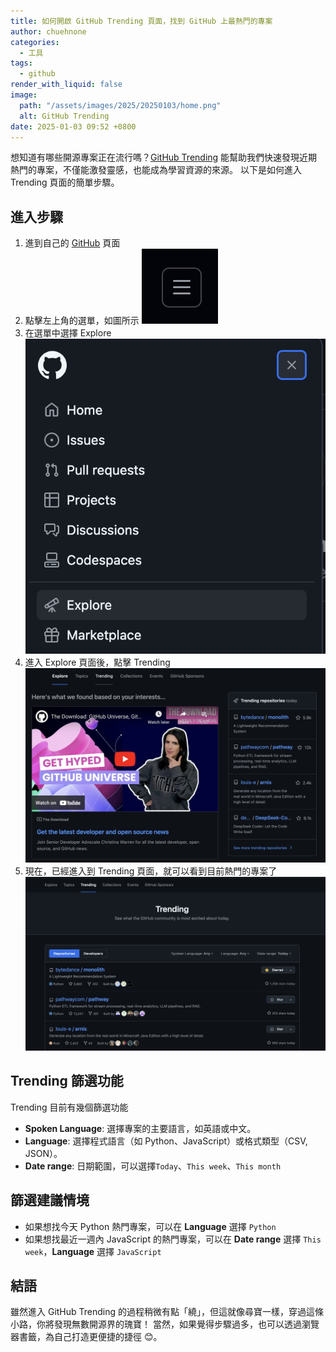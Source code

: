```yaml
---
title: 如何開啟 GitHub Trending 頁面，找到 GitHub 上最熱門的專案
author: chuehnone
categories:
  - 工具
tags:
  - github
render_with_liquid: false
image:
  path: "/assets/images/2025/20250103/home.png"
  alt: GitHub Trending
date: 2025-01-03 09:52 +0800
---
```


想知道有哪些開源專案正在流行嗎？[GitHub Trending](https://github.com/trending) 能幫助我們快速發現近期熱門的專案，不僅能激發靈感，也能成為學習資源的來源。
以下是如何進入 Trending 頁面的簡單步驟。

## 進入步驟

1. 進到自己的 [GitHub](https://github.com/) 頁面
2. 點擊左上角的選單，如圖所示 ![](/assets/images/2025/20250103/menu-icon.png)
3. 在選單中選擇 Explore
![](/assets/images/2025/20250103/menu-list.png)
4. 進入 Explore 頁面後，點擊 Trending
![](/assets/images/2025/20250103/explore.png)
5. 現在，已經進入到 Trending 頁面，就可以看到目前熱門的專案了
![](/assets/images/2025/20250103/home.png)

## Trending 篩選功能

Trending 目前有幾個篩選功能

- **Spoken Language**: 選擇專案的主要語言，如英語或中文。
- **Language**: 選擇程式語言（如 Python、JavaScript）或格式類型（CSV, JSON）。
- **Date range**: 日期範圍，可以選擇`Today`、`This week`、`This month`

## 篩選建議情境

- 如果想找今天 Python 熱門專案，可以在 **Language** 選擇 `Python`
- 如果想找最近一週內 JavaScript 的熱門專案，可以在 **Date range** 選擇 `This week`，**Language** 選擇 `JavaScript`

## 結語

雖然進入 GitHub Trending 的過程稍微有點「繞」，但這就像尋寶一樣，穿過這條小路，你將發現無數開源界的瑰寶！
當然，如果覺得步驟過多，也可以透過瀏覽器書籤，為自己打造更便捷的捷徑 😊。
